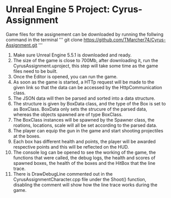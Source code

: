 # Unreal Engine 5 Project: Cyrus-Assignment

Game files for the assignement can be downloaded by running the follwing command in the terminal
'''
git clone https://github.com/TMarcher74/Cyrus-Assignment.git
'''

1. Make sure Unreal Engine 5.5.1 is downloaded and ready.
2. The size of the game is close to 700Mb, after downloading it, run the CyrusAssignment.uproject, this step will take some time as the game files need to be built.
3. Once the Editor is opened, you can run the game.
4. As soon as the game is started, a HTTp request will be made to the given link so that the data can be accessed by the HttpCommunication class.
5. The JSON data will then be parsed and sorted into a data structure.
6. The structure is given by BoxData class, and the type of the Box is set to as BoxClass. BoxData only sets the strucure of the parsed data, whereas the objects spawned are of type BoxClass.
7. The BoxClass instances will be spawned by the Spawner class, the roations, locations, scale will all be set according to the parsed data.
8. The player can equip the gun in the game and start shooting projectiles at the boxes.
9. Each box has different health and points, the player will be awarded respective points and this will be reflected on the HUD.
10. The console log can be opened to see the working of the game, the functions that were called, the debug logs, the health and scores of spawned boxes, the health of the boxes and the HitBox that the line trace.
11. There is DrawDebugLine commented out in the CyrusAssignmentCharacter.cpp file under the Shoot() function, disabling the comment will show how the line trace works during the game.
